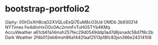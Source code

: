 # bootstrap-portfolio2

<!-- API KEYS -->

Giphy:          00IrDsXH8cqG2XVQLoEsQi7EuM8cO3Ud
OMDb            2b930214         
NYTimes         Fe4dIivHxOOc0Ac2mmFvTuHG5TYb4KMq	
AccuWeather     a61cb61a14msh257fec29d0549ddp1ad7d8jsnadc58d7f8c2b
Dark Weather    2f4b012eb6msh86a1442faaf2513p18fc83jsn366e24314108